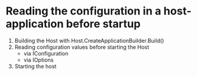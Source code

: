 # Reading the configuration in a host-application before startup

1. Building the Host with Host.CreateApplicationBuilder.Build()
2. Reading configuration values before starting the Host
   * via IConfiguration
   * via IOptions
3. Starting the host
